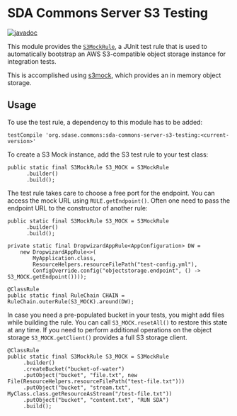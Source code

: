 # SDA Commons Server S3 Testing

[![javadoc](https://javadoc.io/badge2/org.sdase.commons/sda-commons-server-s3-testing/javadoc.svg)](https://javadoc.io/doc/org.sdase.commons/sda-commons-server-s3-testing)

This module provides the [`S3MockRule`](src/main/java/org/sdase/commons/server/s3/testing/S3MockRule.java), 
a JUnit test rule that is used to automatically bootstrap an AWS S3-compatible object storage instance
for integration tests.

This is accomplished using [s3mock](https://github.com/findify/s3mock), which
provides an in memory object storage.

## Usage

To use the test rule, a dependency to this module has to be added:

```
testCompile 'org.sdase.commons:sda-commons-server-s3-testing:<current-version>'
```

To create a S3 Mock instance, add the S3 test rule to your test class:

```
public static final S3MockRule S3_MOCK = S3MockRule
      .builder()
      .build();
```

The test rule takes care to choose a free port for the endpoint. You can access the mock 
URL using `RULE.getEndpoint()`.
Often one need to pass the endpoint URL to the constructor of another rule:

```
public static final S3MockRule S3_MOCK = S3MockRule
      .builder()
      .build();

private static final DropwizardAppRule<AppConfiguration> DW =
    new DropwizardAppRule<>(
        MyApplication.class,
        ResourceHelpers.resourceFilePath("test-config.yml"),
        ConfigOverride.config("objectstorage.endpoint", () -> S3_MOCK.getEndpoint())));

@ClassRule
public static final RuleChain CHAIN = RuleChain.outerRule(S3_MOCK).around(DW);
```

In case you need a pre-populated bucket in your tests, you might add files while building the rule.
You can call `S3_MOCK.resetAll()` to restore this state at any time. If you need to perform additional 
operations on the object storage `S3_MOCK.getClient()` provides a full S3 storage client.

```
@ClassRule
public static final S3MockRule S3_MOCK = S3MockRule
     .builder()
     .createBucket("bucket-of-water")
     .putObject("bucket", "file.txt", new File(ResourceHelpers.resourceFilePath("test-file.txt")))
     .putObject("bucket", "stream.txt", MyClass.class.getResourceAsStream("/test-file.txt"))
     .putObject("bucket", "content.txt", "RUN SDA")
     .build();
```
